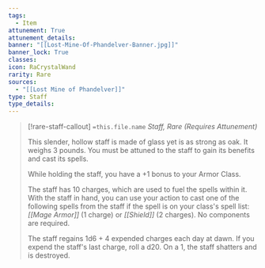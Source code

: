 ```yaml
---
tags:
  - Item
attunement: True
attunement_details: 
banner: "[[Lost-Mine-Of-Phandelver-Banner.jpg]]"
banner_lock: True
classes:
icon: RaCrystalWand
rarity: Rare
sources:
  - "[[Lost Mine of Phandelver]]"
type: Staff
type_details: 
---
```

>[!rare-staff-callout] `=this.file.name`
>*Staff, Rare (Requires Attunement)*
>
>This slender, hollow staff is made of glass yet is as strong as oak. It weighs 3 pounds. You must be attuned to the staff to gain its benefits and cast its spells.
>
>While holding the staff, you have a +1 bonus to your Armor Class.
>
>The staff has 10 charges, which are used to fuel the spells within it. With the staff in hand, you can use your action to cast one of the following spells from the staff if the spell is on your class's spell list: *[[Mage Armor]]* (1 charge) or *[[Shield]]* (2 charges). No components are required.
>
>The staff regains 1d6 + 4 expended charges each day at dawn. If you expend the staff's last charge, roll a d20. On a 1, the staff shatters and is destroyed.
>
>

